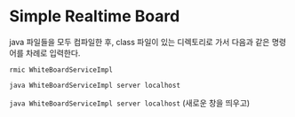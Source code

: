 # Simple Realtime Board

java 파일들을 모두 컴파일한 후, class 파일이 있는 디렉토리로 가서 다음과 같은 명령어를 차례로 입력한다.

`rmic WhiteBoardServiceImpl`

`java WhiteBoardServiceImpl server localhost`

`java WhiteBoardServiceImpl server localhost` (새로운 창을 띄우고)

